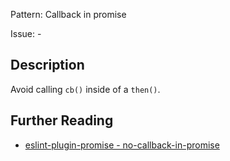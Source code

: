 Pattern: Callback in promise

Issue: -

## Description

Avoid calling `cb()` inside of a `then()`.

## Further Reading

* [eslint-plugin-promise - no-callback-in-promise](https://github.com/xjamundx/eslint-plugin-promise/blob/master/docs/rules/no-callback-in-promise.md)